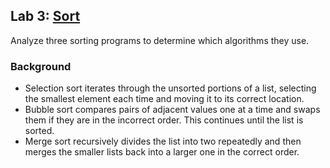 ## Lab 3: [Sort](https://cs50.harvard.edu/x/2021/labs/3/)

Analyze three sorting programs to determine which algorithms they use.

### Background

- Selection sort iterates through the unsorted portions of a list, selecting the smallest element each time and moving it to its correct location.
- Bubble sort compares pairs of adjacent values one at a time and swaps them if they are in the incorrect order. This continues until the list is sorted.
- Merge sort recursively divides the list into two repeatedly and then merges the smaller lists back into a larger one in the correct order.
